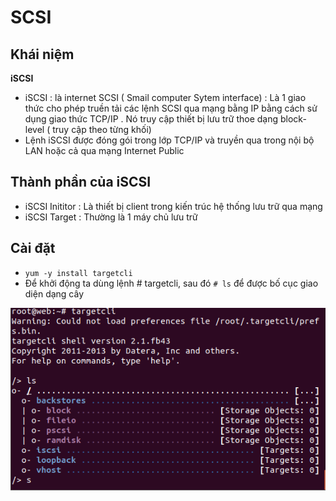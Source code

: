 # SCSI 
## Khái niệm 
**iSCSI**
- iSCSI : là internet SCSI ( Smail computer Sytem interface) : Là 1 giao thức cho phép truền tải các lệnh SCSI qua mạng bằng IP bằng cách sử dụng giao thức TCP/IP . Nó truy cập thiết bị lưu trữ thoe dạng block-level ( truy cập theo từng khối)
- Lệnh iSCSI được đóng gói trong lớp TCP/IP và truyền qua trong nội bộ LAN hoặc cả qua mạng Internet Public 

## Thành phần của iSCSI
- iSCSI Inititor : Là thiết bị client trong kiến trúc hệ thống lưu trữ qua mạng 
- iSCSI Target : Thường là 1 máy chủ lưu trữ 

## Cài đặt 

- `yum -y install targetcli`
- Để khởi động ta dùng lệnh # targetcli, sau đó `# ls` để được bố cục giao diện dạng cây

<img src="/Hệ điều hành Linux/image/12.png">

